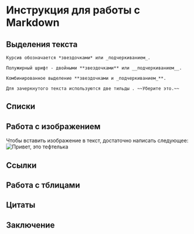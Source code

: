 # Инструкция для работы с Markdown

## Выделения текста

```
Курсив обозначается *звездочками* или _подчеркиванием_.

Полужирный шрифт - двойными **звездочками** или __подчеркиванием__.

Комбинированное выделение **звездочками и _подчеркиванием_**.

Для зачеркнутого текста используются две тильды . ~~Уберите это.~~
```

## Списки

## Работа с изображением

Чтобы вставить изображение в текст, достаточно написать следующее:
![Привет, это тефтелька](cat.jpg)

## Ссылки

## Работа с тблицами

## Цитаты 

## Заключение